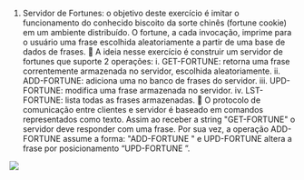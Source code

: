 1. Servidor de Fortunes: o objetivo deste exercício é imitar o funcionamento do conhecido biscoito da
sorte chinês (fortune cookie) em um ambiente distribuído. O fortune, a cada invocação, imprime para
o usuário uma frase escolhida aleatoriamente a partir de uma base de dados de frases.
 A ideia nesse exercício é construir um servidor de fortunes que suporte 2 operações:
i. GET-FORTUNE: retorna uma frase correntemente armazenada no servidor, escolhida
aleatoriamente.
ii. ADD-FORTUNE: adiciona uma no banco de frases do servidor.
iii. UPD-FORTUNE: modifica uma frase armazenada no servidor.
iv. LST-FORTUNE: lista todas as frases armazenadas.
 O protocolo de comunicação entre clientes e servidor é baseado em comandos representados
como texto. Assim ao receber a string "GET-FORTUNE" o servidor deve responder com uma
frase. Por sua vez, a operação ADD-FORTUNE assume a forma: "ADD-FORTUNE <nova frase>" e
UPD-FORTUNE altera a frase por posicionamento “UPD-FORTUNE <pos> <nova frase>”.

[![](https://mermaid.ink/img/pako:eNqtlE1OwzAQha9ied1eIItKFS2wqChqyy6bwZ5Si8QTHKfiRz0NCw6AOEEvxjRuFCWkRUREWTjjec_z2RO_SUUaZSRzfCrQKpwYeHCQxlbwk4HzRpkMrBcXiUHrf8YvyfnC4i_TS3RbdKdcr8Hq5DAdEkJwOBo1vCMxtVsDQlHK6RRSGxm1IiwXiQuyqDwIIJFzyGhyDV3IY12jDtY5XsjSFoTfOAR9qBkECVWmYVVoQpSJeYYO9h_7L8xD9I8IXRitclYObJ4aj7Wy1kLixdV0NbycL1Z3N9N6oq7jaPTTeIkJKkMWxNpBjuyF4PefTH_epkW1QE-uMmkqu8l4I57NPbYFmHAN48mkF8tYm4BSnltHKb9AcK-sjUu5WbTh43ynv4Coo7glLIHubnsC-QIS81qdDT6b3Ifu60V1dPtXtNmyX9_NGIX_LdKQC35LwLxXyyWlk8ZOj_NgJ6VodfgoB3IgU2R-o_mafDtMxNJvMMVYRjzU4B5jGdsd50HhaflilYy8K3AgHRUPGxmtgfdqIItMg68u2GN09w3m09Uk?type=png)](https://mermaid.live/edit#pako:eNqtlE1OwzAQha9ied1eIItKFS2wqChqyy6bwZ5Si8QTHKfiRz0NCw6AOEEvxjRuFCWkRUREWTjjec_z2RO_SUUaZSRzfCrQKpwYeHCQxlbwk4HzRpkMrBcXiUHrf8YvyfnC4i_TS3RbdKdcr8Hq5DAdEkJwOBo1vCMxtVsDQlHK6RRSGxm1IiwXiQuyqDwIIJFzyGhyDV3IY12jDtY5XsjSFoTfOAR9qBkECVWmYVVoQpSJeYYO9h_7L8xD9I8IXRitclYObJ4aj7Wy1kLixdV0NbycL1Z3N9N6oq7jaPTTeIkJKkMWxNpBjuyF4PefTH_epkW1QE-uMmkqu8l4I57NPbYFmHAN48mkF8tYm4BSnltHKb9AcK-sjUu5WbTh43ynv4Coo7glLIHubnsC-QIS81qdDT6b3Ifu60V1dPtXtNmyX9_NGIX_LdKQC35LwLxXyyWlk8ZOj_NgJ6VodfgoB3IgU2R-o_mafDtMxNJvMMVYRjzU4B5jGdsd50HhaflilYy8K3AgHRUPGxmtgfdqIItMg68u2GN09w3m09Uk)
